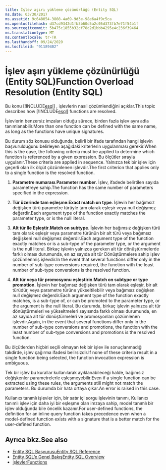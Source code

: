```yaml
---
title: İşlev aşırı yükleme çözünürlüğü (Entity SQL)
ms.date: 03/30/2017
ms.assetid: 9c648054-3808-4a69-9d3e-98e6a4f9c5ca
ms.openlocfilehash: d37cd9342d1fb3b60d5a2c05d373fb7e71f54b1f
ms.sourcegitcommit: 5b475c1855b32cf78d2d1bbb4295e4c236f39464
ms.translationtype: MT
ms.contentlocale: tr-TR
ms.lasthandoff: 09/24/2020
ms.locfileid: "91189402"
---
```

# <a name="function-overload-resolution-entity-sql"></a><span data-ttu-id="c75c8-102">İşlev aşırı yükleme çözünürlüğü (Entity SQL)</span><span class="sxs-lookup"><span data-stu-id="c75c8-102">Function Overload Resolution (Entity SQL)</span></span>

<span data-ttu-id="c75c8-103">Bu konu [!INCLUDE[esql](../../../../../../includes/esql-md.md)] , işlevlerin nasıl çözümlendiğini açıklar.</span><span class="sxs-lookup"><span data-stu-id="c75c8-103">This topic describes how [!INCLUDE[esql](../../../../../../includes/esql-md.md)] functions are resolved.</span></span>  
  
 <span data-ttu-id="c75c8-104">İşlevlerin benzersiz imzaları olduğu sürece, birden fazla işlev aynı adla tanımlanabilir.</span><span class="sxs-lookup"><span data-stu-id="c75c8-104">More than one function can be defined with the same name, as long as the functions have unique signatures.</span></span>  
  
 <span data-ttu-id="c75c8-105">Bu durum söz konusu olduğunda, belirli bir ifade tarafından hangi işlevin başvurulduğunu belirleyen aşağıdaki kriterlerin uygulanması gerekir.</span><span class="sxs-lookup"><span data-stu-id="c75c8-105">When this is the case, the following criteria must be applied to determine which function is referenced by a given expression.</span></span> <span data-ttu-id="c75c8-106">Bu ölçütler sırayla uygulanır.</span><span class="sxs-lookup"><span data-stu-id="c75c8-106">These criteria are applied in sequence.</span></span> <span data-ttu-id="c75c8-107">Yalnızca tek bir işlev için geçerli olan ilk ölçüt çözümlenen işlevdir.</span><span class="sxs-lookup"><span data-stu-id="c75c8-107">The first criterion that applies only to a single function is the resolved function.</span></span>  
  
1. <span data-ttu-id="c75c8-108">**Parametre numarası**.</span><span class="sxs-lookup"><span data-stu-id="c75c8-108">**Parameter number**.</span></span> <span data-ttu-id="c75c8-109">İşlev, ifadede belirtilen sayıda parametreye sahip.</span><span class="sxs-lookup"><span data-stu-id="c75c8-109">The function has the same number of parameters specified in the expression.</span></span>  
  
2. <span data-ttu-id="c75c8-110">**Tür üzerinde tam eşleşme**.</span><span class="sxs-lookup"><span data-stu-id="c75c8-110">**Exact match on type**.</span></span> <span data-ttu-id="c75c8-111">İşlevin her bağımsız değişken türü parametre türüyle tam olarak eşleşir veya null değişmez değerdir.</span><span class="sxs-lookup"><span data-stu-id="c75c8-111">Each argument type of the function exactly matches the parameter type, or is the null literal.</span></span>  
  
3. <span data-ttu-id="c75c8-112">**Alt tür Ile Eşleştir**.</span><span class="sxs-lookup"><span data-stu-id="c75c8-112">**Match on subtype**.</span></span> <span data-ttu-id="c75c8-113">İşlevin her bağımsız değişken türü tam olarak eşleşir veya parametre türünün bir alt türü veya bağımsız değişkeni null değişmez değerdir.</span><span class="sxs-lookup"><span data-stu-id="c75c8-113">Each argument type of the function exactly matches or is a sub-type of the parameter type, or the argument is the null literal.</span></span> <span data-ttu-id="c75c8-114">Birkaç işlevin yalnızca gereken alt tür dönüştürmelerde farklı olması durumunda, en az sayıda alt tür Dönüştürmelere sahip işlev çözümlenmiş işlevdir.</span><span class="sxs-lookup"><span data-stu-id="c75c8-114">In the event that several functions differ only in the number of sub-type conversions required, the function with the least number of sub-type conversions is the resolved function.</span></span>  
  
4. <span data-ttu-id="c75c8-115">**Alt tür veya tür promosyonu eşleştirin**.</span><span class="sxs-lookup"><span data-stu-id="c75c8-115">**Match on subtype or type promotion**.</span></span> <span data-ttu-id="c75c8-116">İşlevin her bağımsız değişken türü tam olarak eşleşir, bir alt türüdür, veya parametre türüne yükseltilebilir veya bağımsız değişken null değişmez değerdir.</span><span class="sxs-lookup"><span data-stu-id="c75c8-116">Each argument type of the function exactly matches, is a sub-type of, or can be promoted to the parameter type, or the argument is the null literal.</span></span> <span data-ttu-id="c75c8-117">Bu durumda, birkaç işlevin yalnızca alt tür dönüştürmeleri ve yükseltmeleri sayısında farklı olması durumunda, en az sayıda alt tür dönüştürmeleri ve promosyonları çözümlenen işlevdir.</span><span class="sxs-lookup"><span data-stu-id="c75c8-117">Again, in the event that several functions differ only in the number of sub-type conversions and promotions, the function with the least number of sub-type conversions and promotions is the resolved function.</span></span>  
  
 <span data-ttu-id="c75c8-118">Bu ölçütlerden hiçbiri seçili olmayan tek bir işlev ile sonuçlanmadığı takdirde, işlev çağırma ifadesi belirsizdir.</span><span class="sxs-lookup"><span data-stu-id="c75c8-118">If none of these criteria result in a single function being selected, the function invocation expression is ambiguous.</span></span>  
  
 <span data-ttu-id="c75c8-119">Tek bir işlev bu kurallar kullanılarak ayıklanabileceği halde, bağımsız değişkenler parametrelerle eşleşmeyebilir.</span><span class="sxs-lookup"><span data-stu-id="c75c8-119">Even if a single function can be extracted using these rules, the arguments still might not match the parameters.</span></span> <span data-ttu-id="c75c8-120">Bu durumda bir hata ortaya çıkar.</span><span class="sxs-lookup"><span data-stu-id="c75c8-120">An error is raised in this case.</span></span>  
  
 <span data-ttu-id="c75c8-121">Kullanıcı tanımlı işlevler için, bir satır içi sorgu işlevinin tanımı, Kullanıcı tanımlı işlev için daha iyi bir eşleşme olan imzaya sahip, model tanımlı bir işlev olduğunda bile öncelik kazanır.</span><span class="sxs-lookup"><span data-stu-id="c75c8-121">For user-defined functions, the definition for an inline query function takes precedence even when a model-defined function exists with a signature that is a better match for the user-defined function.</span></span>  
  
## <a name="see-also"></a><span data-ttu-id="c75c8-122">Ayrıca bkz.</span><span class="sxs-lookup"><span data-stu-id="c75c8-122">See also</span></span>

- [<span data-ttu-id="c75c8-123">Entity SQL Başvurusu</span><span class="sxs-lookup"><span data-stu-id="c75c8-123">Entity SQL Reference</span></span>](entity-sql-reference.md)
- [<span data-ttu-id="c75c8-124">Entity SQL’e Genel Bakış</span><span class="sxs-lookup"><span data-stu-id="c75c8-124">Entity SQL Overview</span></span>](entity-sql-overview.md)
- [<span data-ttu-id="c75c8-125">İşlevler</span><span class="sxs-lookup"><span data-stu-id="c75c8-125">Functions</span></span>](functions-entity-sql.md)
